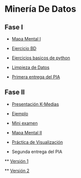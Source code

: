 # Minería De Datos

## Fase I

* [Mapa Mental I](https://github.com/BlancaVega27/MineriaDeDatos003/blob/main/MapaMental_1_1795359.pdf)

* [Ejercicio BD](https://github.com/OrlandoC98/MineriaDeDatos_FCFM/blob/main/Ej1_BasesDatos_Equipo_6.pdf)

* [Ejercicios basicos de python](https://github.com/BlancaVega27/MineriaDeDatos003/blob/main/Ej_Python_1795359.ipynb)

* [Limpieza de Datos](https://github.com/antoniolozz/Mineria-de-datos/blob/main/Ej_Limpieza_Equipo6.ipynb)

* [Primera entrega del PIA](https://github.com/OrlandoC98/MineriaDeDatos_FCFM/blob/main/Avance1_PIA_Equipo6.ipynb)

## Fase II

* [Presentación K-Medias](https://github.com/OrlandoC98/MineriaDeDatos_FCFM/blob/main/Presentaci%C3%B3n_K-Medias_Equipo-6.pdf)

* [Ejemplo](https://github.com/VanessaCedillo19/Mineria_de_Datos/blob/main/Kmedias.ipynb)
  
* [Mini examen](https://github.com/OrlandoC98/MineriaDeDatos_FCFM/blob/main/Calificaci%C3%B3n_K-Medias_Equipo-6.pdf)

* [Mapa Mental II](https://github.com/BlancaVega27/MineriaDeDatos003/blob/main/MapaMental_2_1795359.pdf)

* [Práctica de Visualización](https://github.com/antoniolozz/Mineria-de-datos/blob/main/Visualizaci%C3%B3n_Equipo6.ipynb)

* Segunda entrega del PIA

** [Versión 1](https://github.com/OrlandoC98/MineriaDeDatos_FCFM/blob/main/AvancePIA_II_Grupo003_Equipo6.ipynb)

** [Versión 2](https://github.com/OrlandoC98/MineriaDeDatos_FCFM/blob/main/AvancePIA_II_Grupo003_Equipo6_V2.ipynb)
